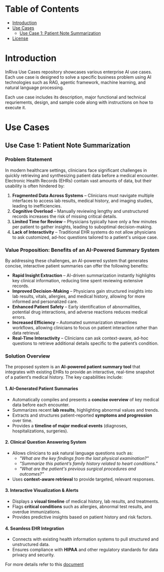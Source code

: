# Table of Contents

- [Introduction](#introduction)
- [Use Cases](#use-cases)
  - [Use Case 1: Patient Note Summarization](#use-case-1-patient-note-summarization)
- [License]([license](LICENSE))

# Introduction

InRiva Use Cases repository showcases various enterprise AI use cases. Each use case is designed to solve a specific business problem using AI technologies such as RAG, agentic framework, machine learning, and natural language processing.

Each use case includes its description, major functional and technical requriements, design, and sample code along with instructions on how to execute it.


# Use Cases

## Use Case 1: Patient Note Summarization

### **Problem Statement**
In modern healthcare settings, clinicians face significant challenges in quickly retrieving and synthesizing patient data before a medical encounter. Electronic Health Records (EHRs) contain vast amounts of data, but their usability is often hindered by:

1. **Fragmented Data Across Systems** – Clinicians must navigate multiple interfaces to access lab results, medical history, and imaging studies, leading to inefficiencies.  
2. **Cognitive Overload** – Manually reviewing lengthy and unstructured records increases the risk of missing critical details.  
3. **Limited Time for Review** – Physicians typically have only a few minutes per patient to gather insights, leading to suboptimal decision-making.  
4. **Lack of Interactivity** – Traditional EHR systems do not allow physicians to ask customized, ad-hoc questions tailored to a patient's unique case.  

### **Value Proposition: Benefits of an AI-Powered Summary System**
By addressing these challenges, an AI-powered system that generates concise, interactive patient summaries can offer the following benefits:

- **Rapid Insight Extraction** – AI-driven summarization instantly highlights key clinical information, reducing time spent reviewing extensive records.  
- **Improved Decision-Making** – Physicians gain structured insights into lab results, vitals, allergies, and medical history, allowing for more informed and personalized care.  
- **Enhanced Patient Safety** – Early identification of abnormalities, potential drug interactions, and adverse reactions reduces medical errors.  
- **Increased Efficiency** – Automated summarization streamlines workflows, allowing clinicians to focus on patient interaction rather than data retrieval.  
- **Real-Time Interactivity** – Clinicians can ask context-aware, ad-hoc questions to retrieve additional details specific to the patient’s condition.  

### **Solution Overview**
The proposed system is an **AI-powered patient summary tool** that integrates with existing EHRs to provide an interactive, real-time snapshot of a patient’s medical history. The key capabilities include:

#### **1. AI-Generated Patient Summaries**
- Automatically compiles and presents a **concise overview** of key medical data before each encounter.  
- Summarizes recent **lab results**, highlighting abnormal values and trends.  
- Extracts and structures patient-reported **symptoms and progression** over time.  
- Provides a **timeline of major medical events** (diagnoses, hospitalizations, surgeries).  

#### **2. Clinical Question Answering System**
- Allows clinicians to ask natural language questions such as:  
  - *"What are the key findings from the last physical examination?"*  
  - *"Summarize this patient’s family history related to heart conditions."*  
  - *"What are the patient's previous surgical procedures and outcomes?"*  
- Uses **context-aware retrieval** to provide targeted, relevant responses.  

#### **3. Interactive Visualization & Alerts**
- Displays a **visual timeline** of medical history, lab results, and treatments.  
- Flags **critical conditions** such as allergies, abnormal test results, and overdue immunizations.  
- Provides predictive insights based on patient history and risk factors.  

#### **4. Seamless EHR Integration**
- Connects with existing health information systems to pull structured and unstructured data.  
- Ensures compliance with **HIPAA** and other regulatory standards for data privacy and security.

For more details refer to this [document](note_summarization/README.md)